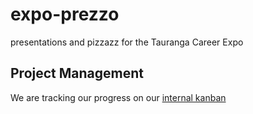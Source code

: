 # expo-prezzo
presentations and pizzazz for the Tauranga Career Expo
## Project Management
We are tracking our progress on our [internal kanban](https://kanban.ii.coop/board/6)
